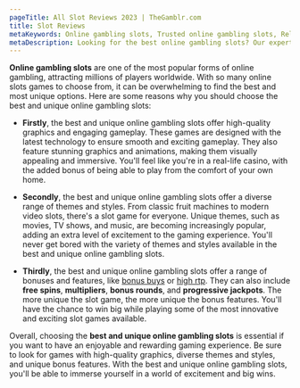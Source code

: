 ```yaml
---
pageTitle: All Slot Reviews 2023 | TheGamblr.com
title: Slot Reviews
metaKeywords: Online gambling slots, Trusted online gambling slots, Reliable online gambling slots, Innovative online gambling slots
metaDescription: Looking for the best online gambling slots? Our expert team has researched and reviewed the top slot games in the industry to bring you the most exciting and rewarding options. Discover the latest and greatest online slot games and start spinning for big wins today.
---
```


**Online gambling slots** are one of the most popular forms of online gambling, attracting millions of players worldwide. With so many online slots games to choose from, it can be overwhelming to find the best and most unique options. Here are some reasons why you should choose the best and unique online gambling slots:

- **Firstly**, the best and unique online gambling slots offer high-quality graphics and engaging gameplay. These games are designed with the latest technology to ensure smooth and exciting gameplay. They also feature stunning graphics and animations, making them visually appealing and immersive. You'll feel like you're in a real-life casino, with the added bonus of being able to play from the comfort of your own home.

- **Secondly**, the best and unique online gambling slots offer a diverse range of themes and styles. From classic fruit machines to modern video slots, there's a slot game for everyone. Unique themes, such as movies, TV shows, and music, are becoming increasingly popular, adding an extra level of excitement to the gaming experience. You'll never get bored with the variety of themes and styles available in the best and unique online gambling slots.

- **Thirdly**, the best and unique online gambling slots offer a range of bonuses and features, like [bonus buys](https://www.thegamblr.com/slots/bonus-buy) or [high rtp](https://www.thegamblr.com/slots/best-rtp). They can also include **free spins**, **multipliers**, **bonus rounds**, and **progressive jackpots**. The more unique the slot game, the more unique the bonus features. You'll have the chance to win big while playing some of the most innovative and exciting slot games available.

Overall, choosing the **best and unique online gambling slots** is essential if you want to have an enjoyable and rewarding gaming experience. Be sure to look for games with high-quality graphics, diverse themes and styles, and unique bonus features. With the best and unique online gambling slots, you'll be able to immerse yourself in a world of excitement and big wins.